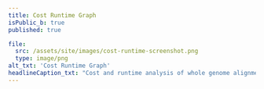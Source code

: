 ```yaml
---
title: Cost Runtime Graph
isPublic_b: true
published: true

file:
  src: /assets/site/images/cost-runtime-screenshot.png
  type: image/png
alt_txt: 'Cost Runtime Graph'
headlineCaption_txt: "Cost and runtime analysis of whole genome alignment and gVCF generation running Cavatica using spot instances on AWS. The “ported” workflow was a standard port of BWA-mem and GATK workflows into CWL. The “optimized” workflow leveraged knowledge about the resources."
---
```

